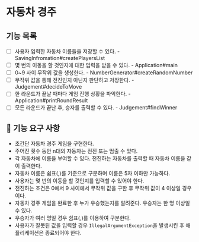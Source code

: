 # 자동차 경주

## 기능 목록

- [ ]  사용자 입력한 자동차 이름들을 저장할 수 있다. - SavingInfromation#createPlayersList
- [ ]  몇 번의 이동을 할 것인지에 대한 입력을 받을 수 있다. - Application#main
- [ ]  0~9 사이 무작위 값을 생성한다. - NumberGenerator#createRandomNumber
- [ ]  무작위 값을 통해 전진인지 아닌지 판단하고 저장한다.  - Judgement#decideToMove
- [ ]  한 라운드가 끝날 때마다 게임 진행 상황을 파악한다. -Application#printRoundResult
- [ ]  모든 라운드가 끝난 후, 승자를 출력할 수 있다. - Judgement#findWinner

## **🚀 기능 요구 사항**

- 초간단 자동차 경주 게임을 구현한다.
- 주어진 횟수 동안 n대의 자동차는 전진 또는 멈출 수 있다.
- 각 자동차에 이름을 부여할 수 있다. 전진하는 자동차를 출력할 때 자동차 이름을 같이 출력한다.
- 자동차 이름은 쉼표(,)를 기준으로 구분하며 이름은 5자 이하만 가능하다.
- 사용자는 몇 번의 이동을 할 것인지를 입력할 수 있어야 한다.
- 전진하는 조건은 0에서 9 사이에서 무작위 값을 구한 후 무작위 값이 4 이상일 경우이다.
- 자동차 경주 게임을 완료한 후 누가 우승했는지를 알려준다. 우승자는 한 명 이상일 수 있다.
- 우승자가 여러 명일 경우 쉼표(,)를 이용하여 구분한다.
- 사용자가 잘못된 값을 입력할 경우 `IllegalArgumentException`을 발생시킨 후 애플리케이션은 종료되어야 한다.